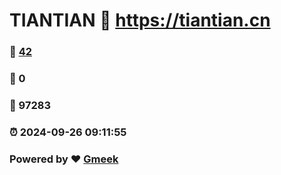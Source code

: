 # TIANTIAN :link: https://tiantian.cn 
### :page_facing_up: [42](https://tiantian.cn/tag.html) 
### :speech_balloon: 0 
### :hibiscus: 97283 
### :alarm_clock: 2024-09-26 09:11:55 
### Powered by :heart: [Gmeek](https://github.com/Meekdai/Gmeek)
